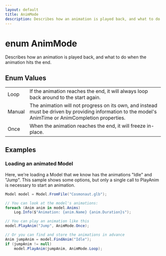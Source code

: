 ```yaml
---
layout: default
title: AnimMode
description: Describes how an animation is played back, and what to do when the animation hits the end.
---
```

# enum AnimMode

Describes how an animation is played back, and what to do when
the animation hits the end.

## Enum Values

|  |  |
|--|--|
|Loop|If the animation reaches the end, it will always loop back around to the start again.|
|Manual|The animation will not progress on its own, and instead must be driven by providing information to the model's AnimTime or AnimCompletion properties.|
|Once|When the animation reaches the end, it will freeze in-place.|

## Examples

### Loading an animated Model
Here, we're loading a Model that we know has the animations "Idle"
and "Jump". This sample shows some options, but only a single call
to PlayAnim is necessary to start an animation.
```csharp
Model model = Model.FromFile("Cosmonaut.glb");

// You can look at the model's animations:
foreach (Anim anim in model.Anims)
	Log.Info($"Animation: {anim.Name} {anim.Duration}s");

// You can play an animation like this
model.PlayAnim("Jump", AnimMode.Once);

// Or you can find and store the animations in advance
Anim jumpAnim = model.FindAnim("Idle");
if (jumpAnim != null)
	model.PlayAnim(jumpAnim, AnimMode.Loop);
```


